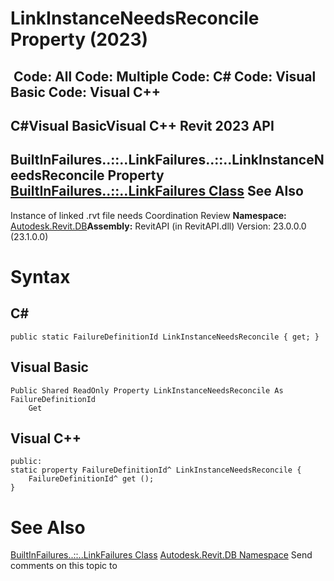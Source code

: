 # LinkInstanceNeedsReconcile Property (2023)

﻿
 Code: All Code: Multiple Code: C# Code: Visual Basic Code: Visual C++   
---  
C#Visual BasicVisual C++
Revit 2023 API  
---  
BuiltInFailures..::..LinkFailures..::..LinkInstanceNeedsReconcile Property   
[BuiltInFailures..::..LinkFailures Class](99f8c34f-60bc-2dc8-eb93-c8db7d276e53.md "BuiltInFailures.LinkFailures Class") See Also  
---  
Instance of linked .rvt file needs Coordination Review 
**Namespace:** [Autodesk.Revit.DB](87546ba7-461b-c646-cbb1-2cb8f5bff8b2.md "Autodesk.Revit.DB Namespace")**Assembly:** RevitAPI (in RevitAPI.dll) Version: 23.0.0.0 (23.1.0.0)
# Syntax
C#  
---  
```text
public static FailureDefinitionId LinkInstanceNeedsReconcile { get; }
```
  
Visual Basic  
---  
```text
Public Shared ReadOnly Property LinkInstanceNeedsReconcile As FailureDefinitionId
	Get
```
  
Visual C++  
---  
```text
public:
static property FailureDefinitionId^ LinkInstanceNeedsReconcile {
	FailureDefinitionId^ get ();
}
```
  
# See Also
[BuiltInFailures..::..LinkFailures Class](99f8c34f-60bc-2dc8-eb93-c8db7d276e53.md "BuiltInFailures.LinkFailures Class")
[Autodesk.Revit.DB Namespace](87546ba7-461b-c646-cbb1-2cb8f5bff8b2.md "Autodesk.Revit.DB Namespace")
Send comments on this topic to 